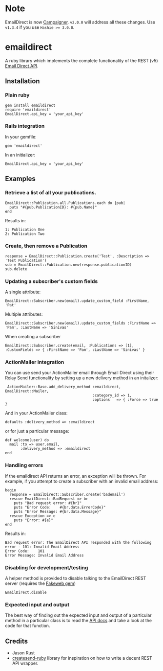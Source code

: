 # Note
EmailDirect is now [Campaigner](http://campaigner.com/). `v2.0.0` will address all these changes.
Use `v1.3.4` if you use `Hashie >= 3.0.0`.

# emaildirect

A ruby library which implements the complete functionality of the REST (v5) [Email Direct API](https://docs.emaildirect.com).

## Installation

### Plain ruby
    gem install emaildirect
    require 'emaildirect'
    EmailDirect.api_key = 'your_api_key'

### Rails integration
In your gemfile:

    gem 'emaildirect'

In an initializer:

    EmailDirect.api_key = 'your_api_key'

## Examples

### Retrieve a list of all your publications.

    EmailDirect::Publication.all.Publications.each do |pub|
      puts "#{pub.PublicationID}: #{pub.Name}"
    end

Results in:

    1: Publication One
    2: Publication Two

### Create, then remove a Publication

    response = EmailDirect::Publication.create('Test', :Description => 'Test Publication')
    sub = EmailDirect::Publication.new(response.publicationID)
    sub.delete

### Updating a subscriber's custom fields

A single attribute:

    EmailDirect::Subscriber.new(email).update_custom_field :FirstName, 'Pat'

Multiple attributes:

    EmailDirect::Subscriber.new(email).update_custom_fields :FirstName => 'Pam', :LastName => 'Sinivas'

When creating a subscriber

    EmailDirect::Subscriber.create(email, :Publications => [1], :CustomFields => { :FirstName => 'Pam', :LastName => 'Sinivas' }

### ActionMailer integration
You can use send your ActionMailer email through Email Direct using their Relay Send functionality by setting up a new delivery method in an initalizer:

     ActionMailer::Base.add_delivery_method :emaildirect, EmailDirect::Mailer,
                                            :category_id => 1,
                                            :options   => { :Force => true }

And in your ActionMailer class:

    defaults :delivery_method => :emaildirect

or for just a particular message:

    def welcome(user) do
      mail :to => user.email,
           :delivery_method => :emaildirect
    end

### Handling errors
If the emaildirect API returns an error, an exception will be thrown. For example, if you attempt to create a subscriber with an invalid email address:

    begin
      response = EmailDirect::Subscriber.create('bademail')
      rescue EmailDirect::BadRequest => br
        puts "Bad request error: #{br}"
        puts "Error Code:    #{br.data.ErrorCode}"
        puts "Error Message: #{br.data.Message}"
      rescue Exception => e
        puts "Error: #{e}"
    end

Results in:

    Bad request error: The EmailDirect API responded with the following error - 101: Invalid Email Address
    Error Code:    101
    Error Message: Invalid Email Address

### Disabling for development/testing
A helper method is provided to disable talking to the EmailDirect REST server (requires the [Fakeweb gem](http://fakeweb.rubyforge.org/))

    EmailDirect.disable

### Expected input and output
The best way of finding out the expected input and output of a particular method in a particular class is to read the [API docs](https://docs.emaildirect.com)
and take a look at the code for that function.

## Credits
- Jason Rust
- [createsend-ruby](https://github.com/campaignmonitor/createsend-ruby) library for inspiration on how to write a decent REST API wrapper.
